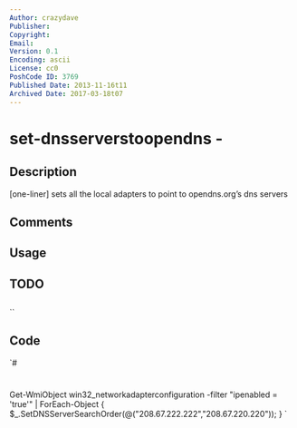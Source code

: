 ```yaml
---
Author: crazydave
Publisher: 
Copyright: 
Email: 
Version: 0.1
Encoding: ascii
License: cc0
PoshCode ID: 3769
Published Date: 2013-11-16t11
Archived Date: 2017-03-18t07
---
```


# set-dnsserverstoopendns - 

## Description

[one-liner] sets all the local adapters to point to opendns.org’s dns servers

## Comments



## Usage



## TODO



## 

``

## Code

`#
 #
 Get-WmiObject win32_networkadapterconfiguration -filter "ipenabled = 'true'" | ForEach-Object { 
     $_.SetDNSServerSearchOrder(@("208.67.222.222","208.67.220.220"));
 }
`

